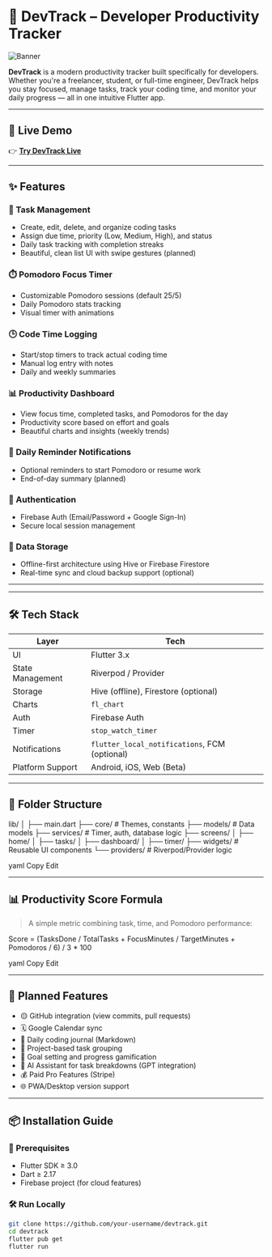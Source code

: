 # 🚀 DevTrack – Developer Productivity Tracker

![Banner](screenshots/banner.png) <!-- Optional: Add a top banner later -->

**DevTrack** is a modern productivity tracker built specifically for developers. Whether you're a freelancer, student, or full-time engineer, DevTrack helps you stay focused, manage tasks, track your coding time, and monitor your daily progress — all in one intuitive Flutter app.

---

## 📱 Live Demo

👉 [**Try DevTrack Live**](#devtrackapp.netlify.app)  


---

## ✨ Features

### 🧠 Task Management
- Create, edit, delete, and organize coding tasks
- Assign due time, priority (Low, Medium, High), and status
- Daily task tracking with completion streaks
- Beautiful, clean list UI with swipe gestures (planned)

### ⏱️ Pomodoro Focus Timer
- Customizable Pomodoro sessions (default 25/5)
- Daily Pomodoro stats tracking
- Visual timer with animations

### 🕒 Code Time Logging
- Start/stop timers to track actual coding time
- Manual log entry with notes
- Daily and weekly summaries

### 📊 Productivity Dashboard
- View focus time, completed tasks, and Pomodoros for the day
- Productivity score based on effort and goals
- Beautiful charts and insights (weekly trends)

### 🔔 Daily Reminder Notifications
- Optional reminders to start Pomodoro or resume work
- End-of-day summary (planned)

### 🔐 Authentication
- Firebase Auth (Email/Password + Google Sign-In)
- Secure local session management

### 💾 Data Storage
- Offline-first architecture using Hive or Firebase Firestore
- Real-time sync and cloud backup support (optional)

---


---

## 🛠️ Tech Stack

| Layer | Tech |
|-------|------|
| UI | Flutter 3.x |
| State Management | Riverpod / Provider |
| Storage | Hive (offline), Firestore (optional) |
| Charts | `fl_chart` |
| Auth | Firebase Auth |
| Timer | `stop_watch_timer` |
| Notifications | `flutter_local_notifications`, FCM (optional) |
| Platform Support | Android, iOS, Web (Beta) |

---

## 📁 Folder Structure

lib/
│
├── main.dart
├── core/ # Themes, constants
├── models/ # Data models
├── services/ # Timer, auth, database logic
├── screens/
│ ├── home/
│ ├── tasks/
│ ├── dashboard/
│ ├── timer/
├── widgets/ # Reusable UI components
└── providers/ # Riverpod/Provider logic

yaml
Copy
Edit

---

## 📊 Productivity Score Formula

> A simple metric combining task, time, and Pomodoro performance:

Score = (TasksDone / TotalTasks + FocusMinutes / TargetMinutes + Pomodoros / 6) / 3 * 100

yaml
Copy
Edit

---

## 🔮 Planned Features

- 🟡 GitHub integration (view commits, pull requests)
- 🗓️ Google Calendar sync
- 📝 Daily coding journal (Markdown)
- 📂 Project-based task grouping
- 🎯 Goal setting and progress gamification
- 💬 AI Assistant for task breakdowns (GPT integration)
- 💰 Paid Pro Features (Stripe)
- 🌐 PWA/Desktop version support

---

## 📦 Installation Guide

### 🔧 Prerequisites
- Flutter SDK ≥ 3.0
- Dart ≥ 2.17
- Firebase project (for cloud features)

### 🛠️ Run Locally

```bash
git clone https://github.com/your-username/devtrack.git
cd devtrack
flutter pub get
flutter run

